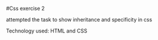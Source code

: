 #Css exercise 2

attempted the task to show inheritance and specificity in css

Technology used: HTML and CSS
